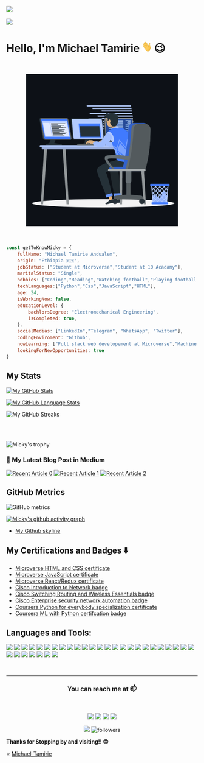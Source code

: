 ![](https://komarev.com/ghpvc/?username=Micky373)

<img src="https://img.shields.io/badge/Michael%20Tamirie-is%20Available for a Remote Work-greenyellow" />

<h1>Hello, I'm Michael Tamirie <img  src="https://raw.githubusercontent.com/ABSphreak/ABSphreak/master/gifs/Hi.gif" width="25px" height = "30px"> 😉</h1>

<br>

<p align = "center"><img src="./animation_500_kxa883sd.gif" alt="Michael Tamirie" width = "400px" height = "400px"/></p>

<br>

``` JavaScript
const getToKnowMicky = {
    fullName: "Michael Tamirie Andualem",
    origin: "Ethiopia 🇪🇹",
    jobStatus: ["Student at Microverse","Student at 10 Acadamy"],
    maritalStatus: "Single",
    hobbies: ["Coding","Reading","Watching football","Playing football games","Solving puzzles"],
    techLanguages:["Python","Css","JavaScript","HTML"],
    age: 24,
    isWorkingNow: false,
    educationLevel: {
        bachlorsDegree: "Electromechanical Engineering",
        isCompleted: true,
    },
    socialMedias: ["LinkedIn","Telegram", "WhatsApp", "Twitter"],
    codingEnviroment: "Github",
    nowLearning: ["Full stack web developement at Microverse","Machine learning ,Artificial intelligence (AI) and WEB3 at 10Acadamy"],
    lookingForNewOpportunities: true    
}

 ```
 
 ## My Stats

[![My GitHub Stats](https://github-readme-stats.vercel.app/api/?username=Micky373&count_private=true&theme=buefy&showicons=true)](https://github-readme-stats.vercel.app/api/?username=Micky373&count_private=true&theme=buefy&showicons=true)

[![My GitHub Language Stats](https://github-readme-stats.vercel.app/api/top-langs/?username=Micky373&langs_count=5&theme=buefy)](https://github-readme-stats.vercel.app/api/top-langs/?username=Micky373&langs_count=5&theme=buefy)

![My GitHub Streaks](https://github-readme-streak-stats.herokuapp.com/?user=Micky373&)

<br />
<br />

![Micky's trophy](https://github-profile-trophy.vercel.app/?username=Micky373&theme=nord&column=7&margin-w=10&margin-h=15)

### 📝 My Latest Blog Post in Medium

<a target="_blank" href="https://github-readme-medium-recent-article.vercel.app/medium/@michaeltamirie/0"><img src="https://github-readme-medium-recent-article.vercel.app/medium/@michaeltamirie/0" alt="Recent Article 0"></a>
<a target="_blank" href="https://github-readme-medium-recent-article.vercel.app/medium/@michaeltamirie/1"><img src="https://github-readme-medium-recent-article.vercel.app/medium/@michaeltamirie/1" alt="Recent Article 1"></a>
<a target="_blank" href="https://github-readme-medium-recent-article.vercel.app/medium/@michaeltamirie/2"><img src="https://github-readme-medium-recent-article.vercel.app/medium/@michaeltamirie/2" alt="Recent Article 2"></a> <br>

## GitHub Metrics

![GitHub metrics](https://metrics.lecoq.io/Micky373)

[![Micky's github activity graph](https://activity-graph.herokuapp.com/graph?username=Micky373&theme=dracula)](https://github.com/Micky373/github-readme-activity-graph)

- [My Github skyline](https://skyline.github.com/micky373/2021)
## My Certifications and Badges :arrow_down:

- [Microverse HTML and CSS certificate](https://www.credential.net/1243efa2-6872-4030-bb30-a98da4a72798#gs.pk847n)
- [Microverse JavaScript certificate](https://www.credential.net/d56ae1f1-88b2-4256-87a5-0ec6fe8f3bd7)
- [Microverse React/Redux certificate](https://www.credential.net/50c50c5d-5da5-4a3a-90f2-dc61c5b84f1a)
- [Cisco Introduction to Network badge](https://www.credly.com/badges/769bfab6-93d3-410d-a042-514bf7de5a6c/public_url)
- [Cisco Switching Routing and Wireless Essentials badge ](https://www.credly.com/badges/9e941554-fab1-4910-8229-ab1ee8543d96/public_url)
- [Cisco Enterprise security network automation badge](https://www.credly.com/badges/afc01cbc-05ca-4c06-9a01-fb8dcf653281/public_url) 
- [Coursera Python for everybody specialization certificate ](https://coursera.org/verify/specialization/SANRMEWUPYGH) 
- [Coursera ML with Python certifcation badge ](https://www.credly.com/badges/14597204-09ab-46a2-a321-8fe9aeedc4a1/public_url)

## Languages and Tools:  

<p align="left"><img src = "https://img.shields.io/badge/-HTML5-E34F26?style=flat&logo=html5&logoColor=white">
<img src = "https://img.shields.io/badge/-CSS3-1572B6?style=flat&logo=css3&logoColor=white">
<img src="https://img.shields.io/badge/-JavaScript-eed718?style=flat&logo=javascript&logoColor=ffffff">
<img src="https://img.shields.io/badge/Python-3776AB?style=flat&logo=python&logoColor=white">
<img src="https://img.shields.io/badge/C-00599C?style=flat&logo=c&logoColor=white">
<img src="http://img.shields.io/badge/-Git-F1502F?style=flat&logo=git&logoColor=FFFFFF">
<img src="http://img.shields.io/badge/-Github-000000?style=flat&logo=github&logoColor=FFFFFF">
<img src="http://img.shields.io/badge/-VS%20Code-007ACC?style=flat&logo=visual%20studio%20code&logoColor=white">
<img src = "https://img.shields.io/badge/Linux-FCC624?style=flat&logo=Linux&logoColor=white">
<img src = "https://img.shields.io/badge/Kali%20Linux-557C94?style=flat&logo=Kalilinux&logoColor=white">
<img src = "https://img.shields.io/badge/Bash-4EAA25?style=flat&logo=gnubash&logoColor=white">
<img src = "https://img.shields.io/badge/Npm-CB3837?style=flat&logo=npm&logoColor=white">
<img src = "https://img.shields.io/badge/Wireshark-1679A7?style=flat&logo=wireshark&logoColor=white">
<img src = "https://img.shields.io/badge/Microsoft%20Word-2B579A?style=flat&logo=microsoftword&logoColor=white">
<img src = "https://img.shields.io/badge/Vim-019733?style=flat&logo=vim&logoColor=white">
<img src = "https://img.shields.io/badge/jQuery-0769AD?style=flat&logo=jQuery&logoColor=white">
<img src = "https://img.shields.io/badge/Node.js-339933?style=flat&logo=Node.js&logoColor=white">
<img src = "https://img.shields.io/badge/Puppet-FFAE1A?style=flat&logo=puppet&logoColor=white">
<img src = "https://img.shields.io/badge/WordPress-21759B?style=flat&logo=wordpress&logoColor=white">
<img src = "https://img.shields.io/badge/FastAPI-009688?style=flat&logo=fastapi&logoColor=white">
<img src = "https://img.shields.io/badge/Ruby-CC342D?style=flat&logo=ruby&logoColor=white">
<img src = "https://img.shields.io/badge/Postman-FF6C37?style=flat&logo=postman&logoColor=white">
<img src = "https://img.shields.io/badge/Trello-0052CC?style=flat&logo=trello&logoColor=white">
<img src = "https://img.shields.io/badge/Cisco-0052CC?style=flat&logo=Cisco&logoColor=white">
<img src = "https://img.shields.io/badge/Pandas-CC342D?style=flat&logo=Pandas&logoColor=white">
<img src = "https://img.shields.io/badge/Numpy-0052CC?style=flat&logo=Numpy&logoColor=white">
<img src = "https://img.shields.io/badge/Keras-1679A7?style=flat&logo=Keras&logoColor=white">
<img src = "https://img.shields.io/badge/Tensorflow-CC342D?style=flat&logo=Tensorflow&logoColor=white">
<img src = "https://img.shields.io/badge/mlflow-019733?style=flat&logo=mlflow&logoColor=white">
<img src = "https://img.shields.io/badge/dvc-1572B6?style=flat&logo=dvc&logoColor=white">
<img src = "https://img.shields.io/badge/docker-F1502F?style=flat&logo=docker&logoColor=white">
<img src = "https://img.shields.io/badge/medium-696969?style=flat&logo=medium&logoColor=white">
</p>
<br/>

____

<h3 align="center"> You can reach me at 📫 </h3>
<br />
<p align="center">
<a href="https://www.linkedin.com/in/michael-tamirie-288a331ab/"><img src="https://img.shields.io/badge/linkedin-%230077B5.svg?&style=for-the-badge&logo=linkedin&logoColor=white"/></a>
<a href="https://www.instagram.com/mickyta12/"><img src="https://img.shields.io/badge/instagram-%23E4405F.svg?&style=for-the-badge&logo=instagram&logoColor=white"/></a>
<a href="https://mailto:michaeltamirie@gmail.com"><img src="https://img.shields.io/badge/-Gmail-%23333?style=for-the-badge&logo=gmail&logoColor=white" target="_blank"/></a>
<a href="https://medium.com/@michaeltamirie"><img src="https://img.shields.io/badge/-Medium-%11111?style=for-the-badge&logo=medium&logoColor=white" target="_blank"/></a>
<p align = "center"><a href="https://github.com/Micky373">
<a href="https://www.youtube.com/channel/UCs-Hs4jmvzfyKyN8Km3d6Hw"><img src="https://img.shields.io/badge/youtube-%23E4405F.svg?&style=for-the-badge&logo=youtube&logoColor=white"/></a>
<img alt="followers" title="Follow me on Github" src="https://img.shields.io/github/followers/Micky373?color=236ad3&labelColor=1155ba&style=for-the-badge&logo=github&label=Follow"/></a></p>
</p>

**Thanks for Stopping by and visiting!! 😊**

<p align="center">

⭐️ [Michael_Tamirie](https://github.com/Micky373)

</p>
